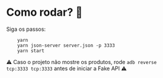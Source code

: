 # Como rodar? 🤔
Siga os passos:

```
    yarn
    yarn json-server server.json -p 3333
    yarn start

```

⚠️ Caso o projeto não mostre os produtos, rode <code>adb reverse tcp:3333 tcp:3333</code> antes de iniciar a Fake API ⚠️
